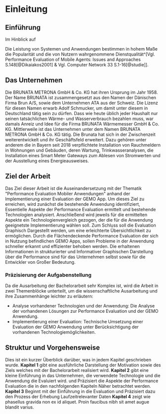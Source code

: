 # Einleitung

## Einführung

Im Hinblick auf

<!--
Um ein Zitat in den Text aufzunehmen, füge einfach den in der references.bib-Datei gezeigten Zitatschlüssel hinzu.
-->
Die Leistung von Systemen und Anwendungen bestimmen in hohem Maße die Popularität und die von Nutzern wahrgenommene Dienstqualität^[Vgl. Performance Evaluation of Mobile Agents: Issues and Approaches S.148[@Dikaiakos2001] & Vgl. Computer Network 33 S.1-16[@studie]].

## Das Unternehmen

Die BRUNATA METRONA GmbH & Co. KG hat ihren Ursprung im Jahr 1958. Der Name BRUNATA ist zusammengesetzt aus den Namen der Dänischen Firma Brun A/S, sowie dem Unternehmen ATA aus der Schweiz. Die Lizenz für diesen Namen erwarb Adolf Schmucker, um damit unter diesem in Deutschland tätig sein zu dürfen. Dass wie heute üblich jeder Haushalt nur seinen tatsächlichen Wärme- und Wasserverbrauch bezahlen muss, war damals Anreiz und Idee für die Firma BRUNATA Wärmemesser GmbH & Co. KG. Mittlerweile ist das Unternehmen unter dem Namen BRUNATA METRONA GmbH & Co. KG tätig. Die Brunata hat sich in der Zwischenzeit weiterentwickelt und ihr Geschäftsfeld erweitert. Dazu gehören unter anderem die in Bayern seit 2018 verpflichtete Installation von Rauchmeldern in Wohnungen und Gebäuden, deren Wartung, Trinkwasseranalysen, die Installation eines Smart Meter Gateways zum Ablesen von Stromwerten und der Ausstellung eines Energieausweises.

## Ziel der Arbeit

Das Ziel dieser Arbeit ist die Auseinandersetzung mit der Thematik "Performance Evaluation Mobiler Anwendungen" anhand der Implementierung einer Evaluation der GEMO App. Um dieses Ziel zu erreichen, wird zunächst die bestehende Anwendung identifiziert, Essentielle Aspekte der Performance Evaluation ermittelt und bestehende Technologien analysiert. Anschließend wird jeweils für die ermittelten Aspekte ein Technologienvergleich gezogen, der die für die Anwendung geeignetste Implementierung wählen soll. Zum Schluss soll die Evaluation Graphisch Dargestellt werden, um eine erleichterte Übersichtlichkeit zu ermöglichen. Durch die Flächendeckende Performance Evaluation der sich in Nutzung befindlichen GEMO Apps, sollen Probleme in der Anwendung schneller erkannt und effizienter behoben werden.<!-- Kommt Wahrscheinlich weg --> Die erhaltenen Informationen in strukturierter und Informativer Graphischen Darstellung über die Performance sind für das Unternehmen selbst sowie für die Entwickler von Großer Bedeutung.

### Präzisierung der Aufgabenstellung

Da die Ausarbeitung der Bachelorarbeit sehr Komplex ist, wird die Arbeit in zwei Themenblöcke unterteilt, um die wissenschaftliche Ausarbeitung und ihre Zusammenhänge leichter zu erläutern:

- Analyse vorhandener Technologien und der Anwendung: Die Analyse der vorhandenen Lösungen zur Performance Evaluation und der GEMO Anwendung.
- Implementierung einer Evaluation: Technische Umsetzung einer Evaluation der GEMO Anwendung unter Berücksichtigung der vorhandenen Technologiemöglichkeiten.

## Struktur und Vorgehensweise

<!--
kursiv: * auf beiden Seiten des Textes
fett: **
kursiv und fett: ***
-->

Dies ist ein kurzer Überblick darüber, was in jedem Kapitel geschrieben wurde. **Kapitel 1** gibt eine ausführliche Darstellung der Motivation sowie des Ziels welches mit der Bachelorarbeit realisiert wird. **Kapitel 2** gibt eine kleine Einführung in das Unternehmen, die verwendete Technologie und die Anwendung die Evaluiert wird. und Präzisiert die Aspekte der Performance Evaluation die in den nachfolgenden Kapiteln Näher betrachtet werden.  **Kapitel 3** Beginnt mit der Einführung in die Evaluation und Präzisiert dazu den Prozess der Erhebung Laufzeitrelevanter Daten  **Kapitel 4** zeigt wie phasellus gravida non ex id aliquet. Proin faucibus nibh sit amet augue blandit varius.
